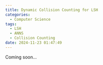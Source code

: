 ```yaml
---
title: Dynamic Collision Counting for LSH
categories:
  - Computer Science
tags:
  - LSH
  - ANNS
  - Collision Counting
date: 2024-11-23 01:47:49
---
```


Coming soon...

<!-- more -->
